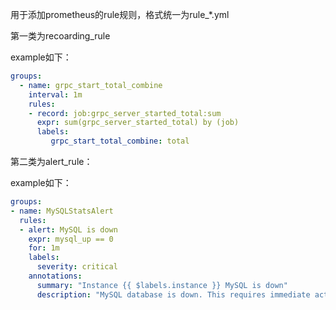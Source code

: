 用于添加prometheus的rule规则，格式统一为rule_*.yml

第一类为recoarding_rule

example如下：

```yaml
groups:
  - name: grpc_start_total_combine
    interval: 1m
    rules:
    - record: job:grpc_server_started_total:sum
      expr: sum(grpc_server_started_total) by (job)
      labels:
         grpc_start_total_combine: total
```

第二类为alert_rule：

example如下：

```yaml
groups:
- name: MySQLStatsAlert
  rules:
  - alert: MySQL is down
    expr: mysql_up == 0
    for: 1m
    labels:
      severity: critical
    annotations:
      summary: "Instance {{ $labels.instance }} MySQL is down"
      description: "MySQL database is down. This requires immediate action!"
```